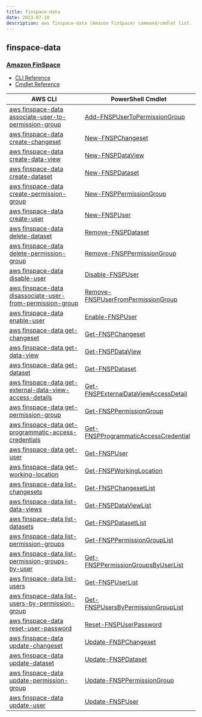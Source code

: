 ```yaml
---
title: finspace-data
date: 2023-07-10
description: aws finspace-data (Amazon FinSpace) command/cmdlet list.
---
```


## finspace-data

### [Amazon FinSpace](https://aws.amazon.com/finspace/)

* [CLI Reference](https://awscli.amazonaws.com/v2/documentation/api/latest/reference/finspace-data/index.html)
* [Cmdlet Reference](https://docs.aws.amazon.com/powershell/latest/reference/items/FinSpaceData_cmdlets.html)

|AWS CLI|PowerShell Cmdlet|
|----|----|
|[aws finspace-data associate-user-to-permission-group](https://awscli.amazonaws.com/v2/documentation/api/latest/reference/finspace-data/associate-user-to-permission-group.html)|[Add-FNSPUserToPermissionGroup](https://docs.aws.amazon.com/powershell/latest/reference/items/Add-FNSPUserToPermissionGroup.html)|
|[aws finspace-data create-changeset](https://awscli.amazonaws.com/v2/documentation/api/latest/reference/finspace-data/create-changeset.html)|[New-FNSPChangeset](https://docs.aws.amazon.com/powershell/latest/reference/items/New-FNSPChangeset.html)|
|[aws finspace-data create-data-view](https://awscli.amazonaws.com/v2/documentation/api/latest/reference/finspace-data/create-data-view.html)|[New-FNSPDataView](https://docs.aws.amazon.com/powershell/latest/reference/items/New-FNSPDataView.html)|
|[aws finspace-data create-dataset](https://awscli.amazonaws.com/v2/documentation/api/latest/reference/finspace-data/create-dataset.html)|[New-FNSPDataset](https://docs.aws.amazon.com/powershell/latest/reference/items/New-FNSPDataset.html)|
|[aws finspace-data create-permission-group](https://awscli.amazonaws.com/v2/documentation/api/latest/reference/finspace-data/create-permission-group.html)|[New-FNSPPermissionGroup](https://docs.aws.amazon.com/powershell/latest/reference/items/New-FNSPPermissionGroup.html)|
|[aws finspace-data create-user](https://awscli.amazonaws.com/v2/documentation/api/latest/reference/finspace-data/create-user.html)|[New-FNSPUser](https://docs.aws.amazon.com/powershell/latest/reference/items/New-FNSPUser.html)|
|[aws finspace-data delete-dataset](https://awscli.amazonaws.com/v2/documentation/api/latest/reference/finspace-data/delete-dataset.html)|[Remove-FNSPDataset](https://docs.aws.amazon.com/powershell/latest/reference/items/Remove-FNSPDataset.html)|
|[aws finspace-data delete-permission-group](https://awscli.amazonaws.com/v2/documentation/api/latest/reference/finspace-data/delete-permission-group.html)|[Remove-FNSPPermissionGroup](https://docs.aws.amazon.com/powershell/latest/reference/items/Remove-FNSPPermissionGroup.html)|
|[aws finspace-data disable-user](https://awscli.amazonaws.com/v2/documentation/api/latest/reference/finspace-data/disable-user.html)|[Disable-FNSPUser](https://docs.aws.amazon.com/powershell/latest/reference/items/Disable-FNSPUser.html)|
|[aws finspace-data disassociate-user-from-permission-group](https://awscli.amazonaws.com/v2/documentation/api/latest/reference/finspace-data/disassociate-user-from-permission-group.html)|[Remove-FNSPUserFromPermissionGroup](https://docs.aws.amazon.com/powershell/latest/reference/items/Remove-FNSPUserFromPermissionGroup.html)|
|[aws finspace-data enable-user](https://awscli.amazonaws.com/v2/documentation/api/latest/reference/finspace-data/enable-user.html)|[Enable-FNSPUser](https://docs.aws.amazon.com/powershell/latest/reference/items/Enable-FNSPUser.html)|
|[aws finspace-data get-changeset](https://awscli.amazonaws.com/v2/documentation/api/latest/reference/finspace-data/get-changeset.html)|[Get-FNSPChangeset](https://docs.aws.amazon.com/powershell/latest/reference/items/Get-FNSPChangeset.html)|
|[aws finspace-data get-data-view](https://awscli.amazonaws.com/v2/documentation/api/latest/reference/finspace-data/get-data-view.html)|[Get-FNSPDataView](https://docs.aws.amazon.com/powershell/latest/reference/items/Get-FNSPDataView.html)|
|[aws finspace-data get-dataset](https://awscli.amazonaws.com/v2/documentation/api/latest/reference/finspace-data/get-dataset.html)|[Get-FNSPDataset](https://docs.aws.amazon.com/powershell/latest/reference/items/Get-FNSPDataset.html)|
|[aws finspace-data get-external-data-view-access-details](https://awscli.amazonaws.com/v2/documentation/api/latest/reference/finspace-data/get-external-data-view-access-details.html)|[Get-FNSPExternalDataViewAccessDetail](https://docs.aws.amazon.com/powershell/latest/reference/items/Get-FNSPExternalDataViewAccessDetail.html)|
|[aws finspace-data get-permission-group](https://awscli.amazonaws.com/v2/documentation/api/latest/reference/finspace-data/get-permission-group.html)|[Get-FNSPPermissionGroup](https://docs.aws.amazon.com/powershell/latest/reference/items/Get-FNSPPermissionGroup.html)|
|[aws finspace-data get-programmatic-access-credentials](https://awscli.amazonaws.com/v2/documentation/api/latest/reference/finspace-data/get-programmatic-access-credentials.html)|[Get-FNSPProgrammaticAccessCredential](https://docs.aws.amazon.com/powershell/latest/reference/items/Get-FNSPProgrammaticAccessCredential.html)|
|[aws finspace-data get-user](https://awscli.amazonaws.com/v2/documentation/api/latest/reference/finspace-data/get-user.html)|[Get-FNSPUser](https://docs.aws.amazon.com/powershell/latest/reference/items/Get-FNSPUser.html)|
|[aws finspace-data get-working-location](https://awscli.amazonaws.com/v2/documentation/api/latest/reference/finspace-data/get-working-location.html)|[Get-FNSPWorkingLocation](https://docs.aws.amazon.com/powershell/latest/reference/items/Get-FNSPWorkingLocation.html)|
|[aws finspace-data list-changesets](https://awscli.amazonaws.com/v2/documentation/api/latest/reference/finspace-data/list-changesets.html)|[Get-FNSPChangesetList](https://docs.aws.amazon.com/powershell/latest/reference/items/Get-FNSPChangesetList.html)|
|[aws finspace-data list-data-views](https://awscli.amazonaws.com/v2/documentation/api/latest/reference/finspace-data/list-data-views.html)|[Get-FNSPDataViewList](https://docs.aws.amazon.com/powershell/latest/reference/items/Get-FNSPDataViewList.html)|
|[aws finspace-data list-datasets](https://awscli.amazonaws.com/v2/documentation/api/latest/reference/finspace-data/list-datasets.html)|[Get-FNSPDatasetList](https://docs.aws.amazon.com/powershell/latest/reference/items/Get-FNSPDatasetList.html)|
|[aws finspace-data list-permission-groups](https://awscli.amazonaws.com/v2/documentation/api/latest/reference/finspace-data/list-permission-groups.html)|[Get-FNSPPermissionGroupList](https://docs.aws.amazon.com/powershell/latest/reference/items/Get-FNSPPermissionGroupList.html)|
|[aws finspace-data list-permission-groups-by-user](https://awscli.amazonaws.com/v2/documentation/api/latest/reference/finspace-data/list-permission-groups-by-user.html)|[Get-FNSPPermissionGroupsByUserList](https://docs.aws.amazon.com/powershell/latest/reference/items/Get-FNSPPermissionGroupsByUserList.html)|
|[aws finspace-data list-users](https://awscli.amazonaws.com/v2/documentation/api/latest/reference/finspace-data/list-users.html)|[Get-FNSPUserList](https://docs.aws.amazon.com/powershell/latest/reference/items/Get-FNSPUserList.html)|
|[aws finspace-data list-users-by-permission-group](https://awscli.amazonaws.com/v2/documentation/api/latest/reference/finspace-data/list-users-by-permission-group.html)|[Get-FNSPUsersByPermissionGroupList](https://docs.aws.amazon.com/powershell/latest/reference/items/Get-FNSPUsersByPermissionGroupList.html)|
|[aws finspace-data reset-user-password](https://awscli.amazonaws.com/v2/documentation/api/latest/reference/finspace-data/reset-user-password.html)|[Reset-FNSPUserPassword](https://docs.aws.amazon.com/powershell/latest/reference/items/Reset-FNSPUserPassword.html)|
|[aws finspace-data update-changeset](https://awscli.amazonaws.com/v2/documentation/api/latest/reference/finspace-data/update-changeset.html)|[Update-FNSPChangeset](https://docs.aws.amazon.com/powershell/latest/reference/items/Update-FNSPChangeset.html)|
|[aws finspace-data update-dataset](https://awscli.amazonaws.com/v2/documentation/api/latest/reference/finspace-data/update-dataset.html)|[Update-FNSPDataset](https://docs.aws.amazon.com/powershell/latest/reference/items/Update-FNSPDataset.html)|
|[aws finspace-data update-permission-group](https://awscli.amazonaws.com/v2/documentation/api/latest/reference/finspace-data/update-permission-group.html)|[Update-FNSPPermissionGroup](https://docs.aws.amazon.com/powershell/latest/reference/items/Update-FNSPPermissionGroup.html)|
|[aws finspace-data update-user](https://awscli.amazonaws.com/v2/documentation/api/latest/reference/finspace-data/update-user.html)|[Update-FNSPUser](https://docs.aws.amazon.com/powershell/latest/reference/items/Update-FNSPUser.html)|

